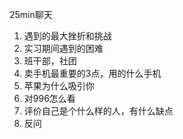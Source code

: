 25min聊天  
1. 遇到的最大挫折和挑战
2. 实习期间遇到的困难
3. 班干部，社团
4. 卖手机最重要的3点，用的什么手机
5. 苹果为什么吸引你
6. 对996怎么看
7. 评价自己是个什么样的人，有什么缺点
8. 反问

